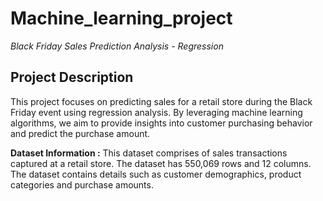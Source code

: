 # Machine_learning_project
*Black Friday Sales Prediction Analysis - Regression*
## Project Description
This project focuses on predicting sales for a retail store during the Black Friday event using regression analysis. By leveraging machine learning algorithms, we aim to provide insights into customer purchasing behavior and predict the purchase amount.

**Dataset Information :** This dataset comprises of sales transactions captured at a retail store. The dataset has 550,069 rows and 12 columns.
The dataset contains details such as customer demographics, product categories and purchase amounts.
